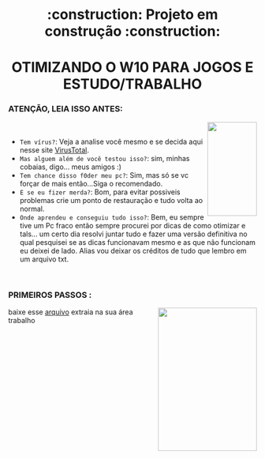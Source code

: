 <h1 align="center">:construction: Projeto em construção :construction:</h1>

<h1 align="center"> OTIMIZANDO O W10 PARA JOGOS E ESTUDO/TRABALHO</h1>

<h3>ATENÇÃO, LEIA ISSO ANTES:</h3>

<img align="right" width="100px" height="190px" src="https://c.tenor.com/zxGnaT-f7R8AAAAi/menhera-chan-fear.gif">
<br>

- `Tem vírus?`: Veja a analise você mesmo e se decida aqui nesse site <a href="https://www.virustotal.com/gui/file/c6feb537619a77529435824f4f942b00db4fd41224c0e46b2a6002ac3d5a8d83?nocache=1">VirusTotal</a>.
- `Mas alguem além de você testou isso?`: sim, minhas cobaias, digo... meus amigos :)
- `Tem chance disso f0der meu pc?`: Sim, mas só se vc forçar de mais então...Siga o recomendado.
- `E se eu fizer merda?`: Bom, para evitar possiveis problemas crie um ponto de restauração e tudo volta ao normal.
- `Onde aprendeu e conseguiu tudo isso?`: Bem, eu sempre tive um Pc fraco então sempre procurei por dicas de como otimizar e tals... um certo dia resolvi juntar tudo e fazer uma versão definitiva no qual pesquisei se as dicas funcionavam mesmo e as que não funcionam eu deixei de lado. Alias vou deixar os créditos de tudo que lembro em um arquivo txt.

<br>

<h3>PRIMEIROS PASSOS  :</h3> <img align="right" width="200px" height="290px" src="https://c.tenor.com/iO0R-Bau0noAAAAi/loli-dance.gif">
baixe esse <a href="https://github.com/K4binho/Otimizando-W10-Pc-Games/raw/main/Otimiza%C3%A7%C3%A3o%20Windows%20e%20Jogos.rar">arquivo</a> extraia na sua área trabalho 
